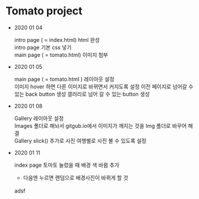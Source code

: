 # Tomato project 

-  2020 01 04
 
    intro page ( = index.html) html 완성 <br>
    intro page 기본 css 넣기 <br>
    main page ( = tomato.html) 이미지 첨부 <br>

- 2020 01 05
    
    main page ( = tomato.html ) 레이아웃 설정 <br>
    이미지 hover 하면 다른 이미지로 바뀌면서 커지도록 설정
    이전 페이지로 넘어갈 수 있는 back button 생성
    갤러리로 넘어 갈 수 있는 button 생성
    
 
- 2020 01 08
    
    Gallery 레이아웃 설정 <br>
    Images 폴더로 해놔서 gitgub.io에서 이미지가 깨지는 것을 Img 폴더로 바꾸어 해결<br>
    Gallery slick() 추가로 사진 여행별로 사진 볼 수 있도록 설정<br>
    
- 2020 01 11
    
    index page 토마토 눌렀을 때 배경 색 바뀜 추가 <br>
    - 다음엔 누르면 랜덤으로 배경사진이 바뀌게 할 것 
    <br>
    adsf

